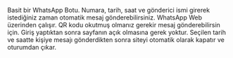 Basit bir WhatsApp Botu. Numara, tarih, saat ve gönderici ismi girerek istediğiniz zaman otomatik mesaj gönderebilirsiniz. WhatsApp Web üzerinden çalışır. QR kodu okutmuş olmanız gerekir mesaj gönderebilirsin için. Giriş yaptıktan sonra sayfanın açık olmasına gerek yoktur. Seçilen tarih ve saatte kişiye mesajı gönderdikten sonra siteyi otomatik olarak kapatır ve oturumdan çıkar.
